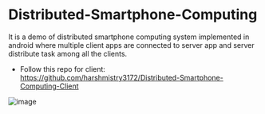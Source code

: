 # Distributed-Smartphone-Computing
It is a demo of distributed smartphone computing system implemented in android where multiple client apps are connected to server app and server distribute task among all the clients.

- Follow this repo for client: https://github.com/harshmistry3172/Distributed-Smartphone-Computing-Client


![image](https://github.com/user-attachments/assets/4b754ce8-5b03-473e-8764-8ab2b8e69a3d)

